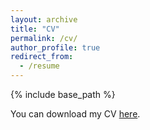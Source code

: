 ```yaml
---
layout: archive
title: "CV"
permalink: /cv/
author_profile: true
redirect_from:
  - /resume
---
```


{% include base_path %}

You can download my CV [here](https://gregoirepetit.github.io/files/cv.pdf). 
 <br>

 <object data="{{ site.url }}/files/cv.pdf" width="1000" height="1000" type='application/pdf'/>
